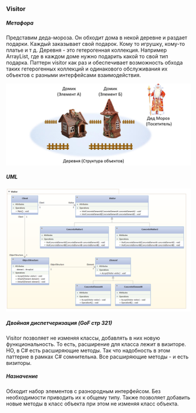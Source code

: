 ### Visitor

##### Метафора

Представим деда-мороза. Он обходит дома в некой деревне и раздает подарки. Каждый заказывает
свой подарок. Кому то игрушку, кому-то платье и т д. Деревня - это гетерогенная коллекция.
Например ArrayList, где в каждом доме нужно подарить какой то свой тип подарка. Паттерн visitor 
как раз и обеспечивает возможность обхода таких гетерогенных коллекций и одинакового обслуживания
их объектов с разными интерфейсами взаимодействия. 

![metaphor](visitor_metaphor.png)

##### UML 

![visitor uml](visitor_uml.png)

##### Двойная диспетчеризация (GoF стр 321)

Visitor позволяет не изменяя классы, добавлять в них новую функциональность.  То есть, расширение
для класса лежит в визиторе.  НО, в C# есть расширяющие методы. Так что надобность в этом паттерне 
в рамках C# сомнительна. Все расширяющие методы - и есть визиторы. 

##### Назначение

Обходит набор элементов с разнородным интерфейсом. 
Без необходимости приводить их к общему типу.
Также позволяет добавить новые методы в класс объекта при этом не изменяя класс объекта. 
